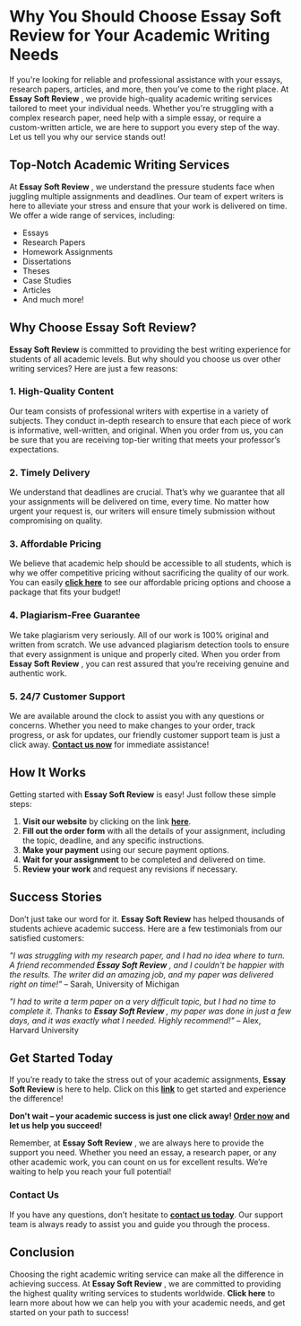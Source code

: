 # Why You Should Choose Essay Soft Review for Your Academic Writing Needs

If you're looking for reliable and professional assistance with your essays, research papers, articles, and more, then you’ve come to the right place. At **Essay Soft Review** , we provide high-quality academic writing services tailored to meet your individual needs. Whether you're struggling with a complex research paper, need help with a simple essay, or require a custom-written article, we are here to support you every step of the way. Let us tell you why our service stands out!

## Top-Notch Academic Writing Services

At **Essay Soft Review** , we understand the pressure students face when juggling multiple assignments and deadlines. Our team of expert writers is here to alleviate your stress and ensure that your work is delivered on time. We offer a wide range of services, including:

- Essays
- Research Papers
- Homework Assignments
- Dissertations
- Theses
- Case Studies
- Articles
- And much more!

## Why Choose Essay Soft Review?

**Essay Soft Review** is committed to providing the best writing experience for students of all academic levels. But why should you choose us over other writing services? Here are just a few reasons:

### 1. High-Quality Content

Our team consists of professional writers with expertise in a variety of subjects. They conduct in-depth research to ensure that each piece of work is informative, well-written, and original. When you order from us, you can be sure that you are receiving top-tier writing that meets your professor’s expectations.

### 2. Timely Delivery

We understand that deadlines are crucial. That’s why we guarantee that all your assignments will be delivered on time, every time. No matter how urgent your request is, our writers will ensure timely submission without compromising on quality.

### 3. Affordable Pricing

We believe that academic help should be accessible to all students, which is why we offer competitive pricing without sacrificing the quality of our work. You can easily [**click here**](https://tinyurl.com/topessay?keyword=essay+soft+review) to see our affordable pricing options and choose a package that fits your budget!

### 4. Plagiarism-Free Guarantee

We take plagiarism very seriously. All of our work is 100% original and written from scratch. We use advanced plagiarism detection tools to ensure that every assignment is unique and properly cited. When you order from **Essay Soft Review** , you can rest assured that you’re receiving genuine and authentic work.

### 5. 24/7 Customer Support

We are available around the clock to assist you with any questions or concerns. Whether you need to make changes to your order, track progress, or ask for updates, our friendly customer support team is just a click away. [**Contact us now**](https://tinyurl.com/topessay?keyword=essay+soft+review) for immediate assistance!

## How It Works

Getting started with **Essay Soft Review** is easy! Just follow these simple steps:

1. **Visit our website** by clicking on the link [**here**](https://tinyurl.com/topessay?keyword=essay+soft+review).
2. **Fill out the order form** with all the details of your assignment, including the topic, deadline, and any specific instructions.
3. **Make your payment** using our secure payment options.
4. **Wait for your assignment** to be completed and delivered on time.
5. **Review your work** and request any revisions if necessary.

## Success Stories

Don’t just take our word for it. **Essay Soft Review** has helped thousands of students achieve academic success. Here are a few testimonials from our satisfied customers:

_"I was struggling with my research paper, and I had no idea where to turn. A friend recommended **Essay Soft Review** , and I couldn't be happier with the results. The writer did an amazing job, and my paper was delivered right on time!"_ – Sarah, University of Michigan

_"I had to write a term paper on a very difficult topic, but I had no time to complete it. Thanks to **Essay Soft Review** , my paper was done in just a few days, and it was exactly what I needed. Highly recommend!"_ – Alex, Harvard University

## Get Started Today

If you’re ready to take the stress out of your academic assignments, **Essay Soft Review** is here to help. Click on this [**link**](https://tinyurl.com/topessay?keyword=essay+soft+review) to get started and experience the difference!

**Don't wait – your academic success is just one click away! [Order now](https://tinyurl.com/topessay?keyword=essay+soft+review) and let us help you succeed!**

Remember, at **Essay Soft Review** , we are always here to provide the support you need. Whether you need an essay, a research paper, or any other academic work, you can count on us for excellent results. We’re waiting to help you reach your full potential!

### Contact Us

If you have any questions, don’t hesitate to [**contact us today**](https://tinyurl.com/topessay?keyword=essay+soft+review). Our support team is always ready to assist you and guide you through the process.

## Conclusion

Choosing the right academic writing service can make all the difference in achieving success. At **Essay Soft Review** , we are committed to providing the highest quality writing services to students worldwide. **Click here** to learn more about how we can help you with your academic needs, and get started on your path to success!
